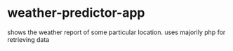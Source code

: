 # weather-predictor-app
shows the weather report of some particular location. uses majorily php for retrieving data
